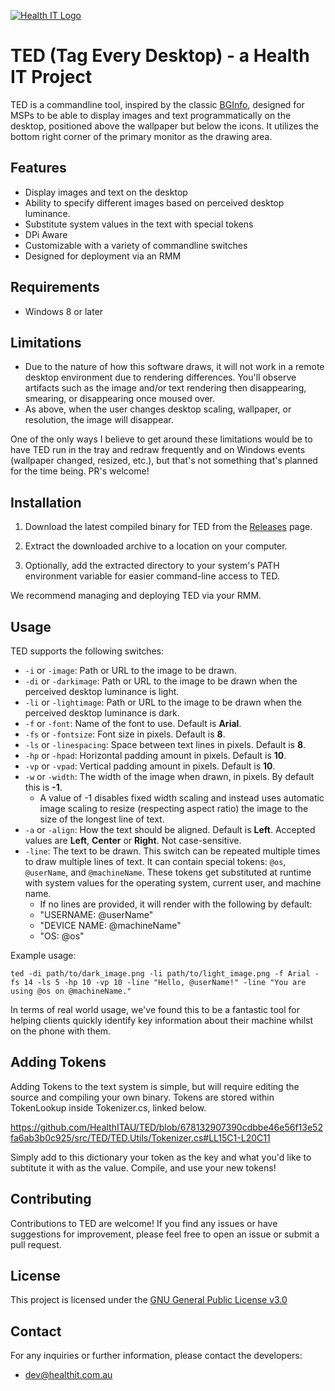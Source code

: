 [![Health IT Logo](https://healthit.com.au/wp-content/uploads/2019/06/HIT-proper-logo.png)](https://healthit.com.au)

# TED (Tag Every Desktop) - a Health IT Project

TED is a commandline tool, inspired by the classic [BGInfo](https://learn.microsoft.com/en-us/sysinternals/downloads/bginfo), designed for MSPs to be able to display images and text programmatically on the desktop, positioned above the wallpaper but below the icons. It utilizes the bottom right corner of the primary monitor as the drawing area.

## Features

- Display images and text on the desktop
- Ability to specify different images based on perceived desktop luminance.
- Substitute system values in the text with special tokens
- DPi Aware
- Customizable with a variety of commandline switches
- Designed for deployment via an RMM

## Requirements

- Windows 8 or later

## Limitations

- Due to the nature of how this software draws, it will not work in a remote desktop environment due to rendering differences. You'll observe artifacts such as the image and/or text rendering then disappearing, smearing, or disappearing once moused over.
- As above, when the user changes desktop scaling, wallpaper, or resolution, the image will disappear.

One of the only ways I believe to get around these limitations would be to have TED run in the tray and redraw frequently and on Windows events (wallpaper changed, resized, etc.), but that's not something that's planned for the time being. PR's welcome!

## Installation

1. Download the latest compiled binary for TED from the [Releases](https://github.com/HealthITAU/TED/releases) page.

2. Extract the downloaded archive to a location on your computer.

3. Optionally, add the extracted directory to your system's PATH environment variable for easier command-line access to TED.

We recommend managing and deploying TED via your RMM. 

## Usage

TED supports the following switches:

- `-i` or `-image`: Path or URL to the image to be drawn.
- `-di` or `-darkimage`: Path or URL to the image to be drawn when the perceived desktop luminance is light.
- `-li` or `-lightimage`: Path or URL to the image to be drawn when the perceived desktop luminance is dark.
- `-f` or `-font`: Name of the font to use. Default is **Arial**.
- `-fs` or `-fontsize`: Font size in pixels. Default is **8**.
- `-ls` or `-linespacing`: Space between text lines in pixels. Default is **8**.
- `-hp` or `-hpad`: Horizontal padding amount in pixels. Default is **10**.
- `-vp` or `-vpad`: Vertical padding amount in pixels. Default is **10**.
- `-w` or `-width`: The width of the image when drawn, in pixels. By default this is **-1**. 
  - A value of -1 disables fixed width scaling and instead uses automatic image scaling to resize (respecting aspect ratio) the image to the size of the longest line of text.
- `-a` or `-align`: How the text should be aligned. Default is **Left**. Accepted values are **Left**, **Center** or **Right**. Not case-sensitive.
- `-line`: The text to be drawn. This switch can be repeated multiple times to draw multiple lines of text. It can contain special tokens: `@os`, `@userName`, and `@machineName`. These tokens get substituted at runtime with system values for the operating system, current user, and machine name. 
  - If no lines are provided, it will render with the following by default:
  - "USERNAME: @userName"
  - "DEVICE NAME: @machineName"
  - "OS: @os"

Example usage:

```shell
ted -di path/to/dark_image.png -li path/to/light_image.png -f Arial -fs 14 -ls 5 -hp 10 -vp 10 -line "Hello, @userName!" -line "You are using @os on @machineName."
```

In terms of real world usage, we've found this to be a fantastic tool for helping clients quickly identify key information about their machine whilst on the phone with them.

## Adding Tokens

Adding Tokens to the text system is simple, but will require editing the source and compiling your own binary.
Tokens are stored within TokenLookup inside Tokenizer.cs, linked below.

https://github.com/HealthITAU/TED/blob/678132907390cdbbe46e56f13e52fa6ab3b0c925/src/TED/TED.Utils/Tokenizer.cs#LL15C1-L20C11

Simply add to this dictionary your token as the key and what you'd like to subtitute it with as the value.
Compile, and use your new tokens!

## Contributing

Contributions to TED are welcome! If you find any issues or have suggestions for improvement, please feel free to open an issue or submit a pull request.

## License

This project is licensed under the [GNU General Public License v3.0](https://github.com/HealthITAU/TED/blob/main/LICENSE)

## Contact

For any inquiries or further information, please contact the developers:
- [dev@healthit.com.au](mailto:dev@healthit.com.au?subject=[GitHub]%20TED%20Query)
